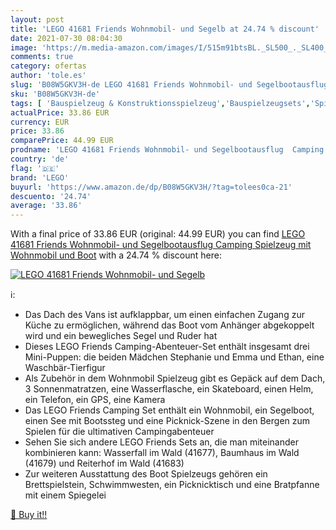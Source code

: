 ```yaml
---
layout: post
title: 'LEGO 41681 Friends Wohnmobil- und Segelb at 24.74 % discount'
date: 2021-07-30 08:04:30
image: 'https://m.media-amazon.com/images/I/515m91btsBL._SL500_._SL400_.jpg'
comments: true
category: ofertas
author: 'tole.es'
slug: 'B08W5GKV3H-de LEGO 41681 Friends Wohnmobil- und Segelbootausflug Camping...'
sku: 'B08W5GKV3H-de'
tags: [ 'Bauspielzeug & Konstruktionsspielzeug','Bauspielzeugsets','Spielzeug','lego', ]
actualPrice: 33.86 EUR
currency: EUR
price: 33.86
comparePrice: 44.99 EUR
prodname: 'LEGO 41681 Friends Wohnmobil- und Segelbootausflug  Camping Spielzeug mit Wohnmobil und Boot'
country: 'de'
flag: '🇩🇪'
brand: 'LEGO'
buyurl: 'https://www.amazon.de/dp/B08W5GKV3H/?tag=tolees0ca-21'
descuento: '24.74'
average: '33.86'
---
```


With a final price of 33.86 EUR (original: 44.99 EUR) you can find [LEGO 41681 Friends Wohnmobil- und Segelbootausflug  Camping Spielzeug mit Wohnmobil und Boot](https://www.amazon.de/dp/B08W5GKV3H/?tag=tolees0ca-21) with a  24.74 % discount here:

[![LEGO 41681 Friends Wohnmobil- und Segelb](https://m.media-amazon.com/images/I/515m91btsBL._SL500_._SL400_.jpg)](https://www.amazon.de/dp/B08W5GKV3H/?tag=tolees0ca-21)

ℹ️:

- Das Dach des Vans ist aufklappbar, um einen einfachen Zugang zur Küche zu ermöglichen, während das Boot vom Anhänger abgekoppelt wird und ein bewegliches Segel und Ruder hat
- Dieses LEGO Friends Camping-Abenteuer-Set enthält insgesamt drei Mini-Puppen: die beiden Mädchen Stephanie und Emma und Ethan, eine Waschbär-Tierfigur
- Als Zubehör in dem Wohnmobil Spielzeug gibt es Gepäck auf dem Dach, 3 Sonnenmatratzen, eine Wasserflasche, ein Skateboard, einen Helm, ein Telefon, ein GPS, eine Kamera
- Das LEGO Friends Camping Set enthält ein Wohnmobil, ein Segelboot, einen See mit Bootssteg und eine Picknick-Szene in den Bergen zum Spielen für die ultimativen Campingabenteuer
- Sehen Sie sich andere LEGO Friends Sets an, die man miteinander kombinieren kann: Wasserfall im Wald (41677), Baumhaus im Wald (41679) und Reiterhof im Wald (41683)
- Zur weiteren Ausstattung des Boot Spielzeugs gehören ein Brettspielstein, Schwimmwesten, ein Picknicktisch und eine Bratpfanne mit einem Spiegelei

[🛒 Buy it!!](https://www.amazon.de/dp/B08W5GKV3H/?tag=tolees0ca-21)
